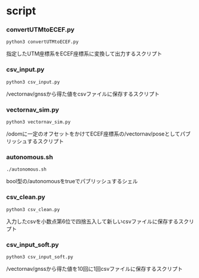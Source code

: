 # script

### convertUTMtoECEF.py
```
python3 convertUTMtoECEF.py
```
指定したUTM座標系をECEF座標系に変換して出力するスクリプト

### csv_input.py
```
python3 csv_input.py
```
/vectornav/gnssから得た値をcsvファイルに保存するスクリプト

### vectornav_sim.py
```
python3 vectornav_sim.py
```
/odomに一定のオフセットをかけてECEF座標系の/vectornav/poseとしてパブリッシュするスクリプト

### autonomous.sh
```
./autonomous.sh
```
bool型の/autonomousをtrueでパブリッシュするシェル

### csv_clean.py
```
python3 csv_clean.py
```
入力したcsvを小数点第6位で四捨五入して新しいcsvファイルに保存するスクリプト

### csv_input_soft.py
```
python3 csv_input_soft.py
```
/vectornav/gnssから得た値を10回に1回csvファイルに保存するスクリプト
